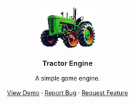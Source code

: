 <a name="readme-top"></a>

<!-- PROJECT LOGO -->
<br />
<div align="center">
  <a href="https://github.com/Erlebsyk/Tractor">
    <img src="tractor/resources/images/logo_small.gif/" alt="Logo" width="128" height="94">
  </a>

  <h3 align="center">Tractor Engine</h3>

  <p align="center">
    A simple game engine.
    <br />
    <br />
    <a href="https://github.com/Erlebsyk/Tractor">View Demo</a>
    ·
    <a href="https://github.com/Erlebsyk/Tractor/issues">Report Bug</a>
    ·
    <a href="https://github.com/Erlebsyk/Tractor/issues">Request Feature</a>
  </p>
</div>